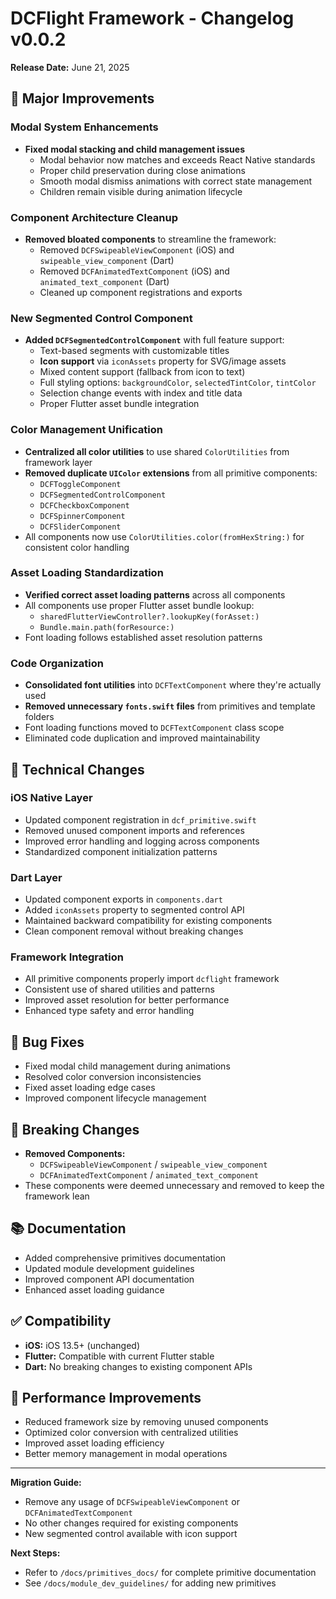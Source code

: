 # DCFlight Framework - Changelog v0.0.2

**Release Date:** June 21, 2025

## 🚀 Major Improvements

### Modal System Enhancements
- **Fixed modal stacking and child management issues**
  - Modal behavior now matches and exceeds React Native standards
  - Proper child preservation during close animations
  - Smooth modal dismiss animations with correct state management
  - Children remain visible during animation lifecycle

### Component Architecture Cleanup
- **Removed bloated components** to streamline the framework:
  - Removed `DCFSwipeableViewComponent` (iOS) and `swipeable_view_component` (Dart)
  - Removed `DCFAnimatedTextComponent` (iOS) and `animated_text_component` (Dart)
  - Cleaned up component registrations and exports

### New Segmented Control Component
- **Added `DCFSegmentedControlComponent`** with full feature support:
  - Text-based segments with customizable titles
  - **Icon support** via `iconAssets` property for SVG/image assets
  - Mixed content support (fallback from icon to text)
  - Full styling options: `backgroundColor`, `selectedTintColor`, `tintColor`
  - Selection change events with index and title data
  - Proper Flutter asset bundle integration

### Color Management Unification
- **Centralized all color utilities** to use shared `ColorUtilities` from framework layer
- **Removed duplicate `UIColor` extensions** from all primitive components:
  - `DCFToggleComponent`
  - `DCFSegmentedControlComponent` 
  - `DCFCheckboxComponent`
  - `DCFSpinnerComponent`
  - `DCFSliderComponent`
- All components now use `ColorUtilities.color(fromHexString:)` for consistent color handling

### Asset Loading Standardization
- **Verified correct asset loading patterns** across all components
- All components use proper Flutter asset bundle lookup:
  - `sharedFlutterViewController?.lookupKey(forAsset:)`
  - `Bundle.main.path(forResource:)`
- Font loading follows established asset resolution patterns

### Code Organization
- **Consolidated font utilities** into `DCFTextComponent` where they're actually used
- **Removed unnecessary `fonts.swift` files** from primitives and template folders
- Font loading functions moved to `DCFTextComponent` class scope
- Eliminated code duplication and improved maintainability

## 🔧 Technical Changes

### iOS Native Layer
- Updated component registration in `dcf_primitive.swift`
- Removed unused component imports and references
- Improved error handling and logging across components
- Standardized component initialization patterns

### Dart Layer
- Updated component exports in `components.dart`
- Added `iconAssets` property to segmented control API
- Maintained backward compatibility for existing components
- Clean component removal without breaking changes

### Framework Integration
- All primitive components properly import `dcflight` framework
- Consistent use of shared utilities and patterns
- Improved asset resolution for better performance
- Enhanced type safety and error handling

## 🐛 Bug Fixes
- Fixed modal child management during animations
- Resolved color conversion inconsistencies
- Fixed asset loading edge cases
- Improved component lifecycle management

## 🔄 Breaking Changes
- **Removed Components:**
  - `DCFSwipeableViewComponent` / `swipeable_view_component`
  - `DCFAnimatedTextComponent` / `animated_text_component`
- These components were deemed unnecessary and removed to keep the framework lean

## 📚 Documentation
- Added comprehensive primitives documentation
- Updated module development guidelines
- Improved component API documentation
- Enhanced asset loading guidance

## ✅ Compatibility
- **iOS:** iOS 13.5+ (unchanged)
- **Flutter:** Compatible with current Flutter stable
- **Dart:** No breaking changes to existing component APIs

## 🎯 Performance Improvements
- Reduced framework size by removing unused components
- Optimized color conversion with centralized utilities
- Improved asset loading efficiency
- Better memory management in modal operations

---

**Migration Guide:**
- Remove any usage of `DCFSwipeableViewComponent` or `DCFAnimatedTextComponent`
- No other changes required for existing components
- New segmented control available with icon support

**Next Steps:**
- Refer to `/docs/primitives_docs/` for complete primitive documentation
- See `/docs/module_dev_guidelines/` for adding new primitives
